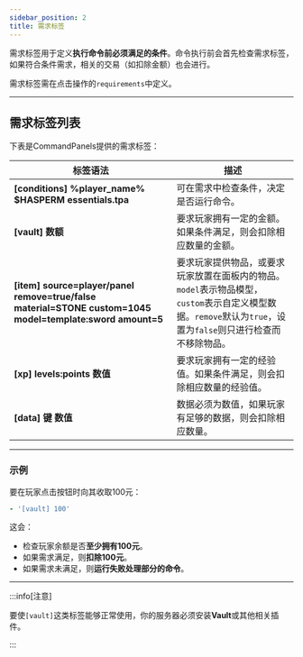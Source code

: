 ```yaml
---
sidebar_position: 2
title: 需求标签
---
```


需求标签用于定义**执行命令前必须满足的条件**。命令执行前会首先检查需求标签，如果符合条件需求，相关的交易（如扣除金额）也会进行。

需求标签需在点击操作的`requirements`中定义。

------

## 需求标签列表

下表是CommandPanels提供的需求标签：

| 标签语法                                                                                                      | 描述                                                                                                |
|-----------------------------------------------------------------------------------------------------------|---------------------------------------------------------------------------------------------------|
| **[conditions] %player_name% $HASPERM essentials.tpa**                                                    | 可在需求中检查条件，决定是否运行命令。                                                                               |
| **[vault] 数额**                                                                                            | 要求玩家拥有一定的金额。如果条件满足，则会扣除相应数量的金额。                                                                   |
| **[item] source=player/panel remove=true/false material=STONE custom=1045 model=template:sword amount=5** | 要求玩家提供物品，或要求玩家放置在面板内的物品。`model`表示物品模型，`custom`表示自定义模型数据。`remove`默认为`true`，设置为`false`则只进行检查而不移除物品。 |
| **[xp] levels:points 数值**                                                                                 | 要求玩家拥有一定的经验值。如果条件满足，则会扣除相应数量的经验值。                                                                 |
| **[data] 键 数值**                                                                                           | 数据必须为数值，如果玩家有足够的数据，则会扣除相应数量。                                                                      |

------

### 示例

要在玩家点击按钮时向其收取100元：

```yaml
- '[vault] 100'
```

这会：

- 检查玩家余额是否**至少拥有100元**。
- 如果需求满足，则**扣除100元**。
- 如果需求未满足，则**运行失败处理部分的命令**。

------

:::info[注意]

要使`[vault]`这类标签能够正常使用，你的服务器必须安装**Vault**或其他相关插件。

:::